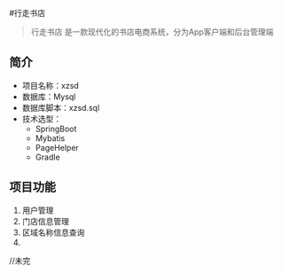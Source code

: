 #行走书店

> 行走书店 是一款现代化的书店电商系统，分为App客户端和后台管理端

## 简介

- 项目名称：xzsd
- 数据库：Mysql
- 数据库脚本：xzsd.sql
- 技术选型：
    - SpringBoot
    - Mybatis
    - PageHelper
    - Gradle

## 项目功能
1. 用户管理
2. 门店信息管理
3. 区域名称信息查询
4. 

//未完

